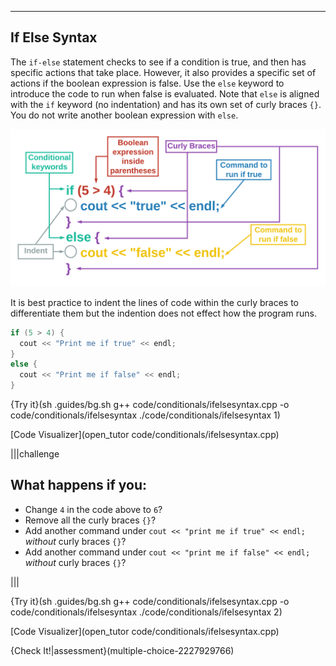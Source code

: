 ---

## If Else Syntax

The `if-else` statement checks to see if a condition is true, and then has specific actions that take place. However, it also provides a specific set of actions if the boolean expression is false. Use the `else` keyword to introduce the code to run when false is evaluated. Note that `else` is aligned with the `if` keyword (no indentation) and has its own set of curly braces `{}`. You do not write another boolean expression with `else`.

![.guides/img/IfElseSyntax](.guides/img/IfElseSyntax.png)

It is best practice to indent the lines of code within the curly braces to differentiate them but the indention does not effect how the program runs.

```c++
if (5 > 4) {
  cout << "Print me if true" << endl;
}
else {
  cout << "Print me if false" << endl;
}
```

{Try it}(sh .guides/bg.sh g++ code/conditionals/ifelsesyntax.cpp -o code/conditionals/ifelsesyntax ./code/conditionals/ifelsesyntax 1)

[Code Visualizer](open_tutor code/conditionals/ifelsesyntax.cpp)

|||challenge
## What happens if you:
* Change `4` in the code above to `6`?
* Remove all the curly braces `{}`?
* Add another command under `cout << "print me if true" << endl;` *without* curly braces `{}`?
* Add another command under `cout << "print me if false" << endl;` *without* curly braces `{}`?

|||

{Try it}(sh .guides/bg.sh g++ code/conditionals/ifelsesyntax.cpp -o code/conditionals/ifelsesyntax ./code/conditionals/ifelsesyntax 2)

[Code Visualizer](open_tutor code/conditionals/ifelsesyntax.cpp)

{Check It!|assessment}(multiple-choice-2227929766)
